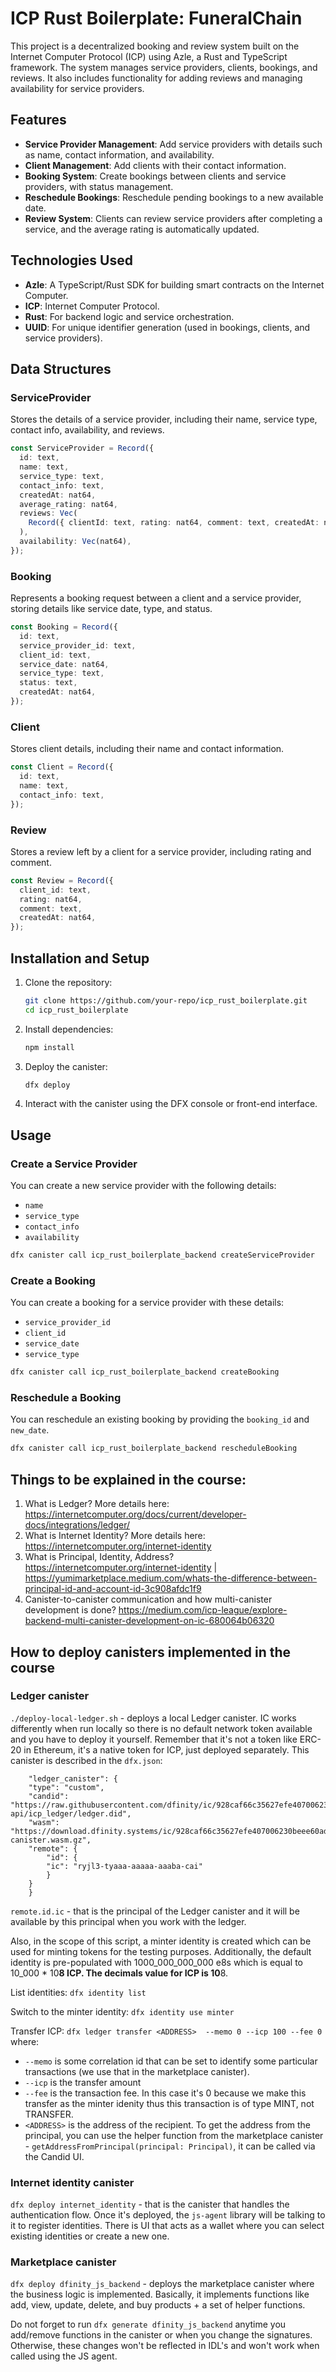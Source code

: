
# ICP Rust Boilerplate: FuneralChain

This project is a decentralized booking and review system built on the Internet Computer Protocol (ICP) using Azle, a Rust and TypeScript framework. The system manages service providers, clients, bookings, and reviews. It also includes functionality for adding reviews and managing availability for service providers.

## Features

- **Service Provider Management**: Add service providers with details such as name, contact information, and availability.
- **Client Management**: Add clients with their contact information.
- **Booking System**: Create bookings between clients and service providers, with status management.
- **Reschedule Bookings**: Reschedule pending bookings to a new available date.
- **Review System**: Clients can review service providers after completing a service, and the average rating is automatically updated.

## Technologies Used

- **Azle**: A TypeScript/Rust SDK for building smart contracts on the Internet Computer.
- **ICP**: Internet Computer Protocol.
- **Rust**: For backend logic and service orchestration.
- **UUID**: For unique identifier generation (used in bookings, clients, and service providers).

## Data Structures

### ServiceProvider

Stores the details of a service provider, including their name, service type, contact info, availability, and reviews.

```typescript
const ServiceProvider = Record({
  id: text,
  name: text,
  service_type: text,
  contact_info: text,
  createdAt: nat64,
  average_rating: nat64,
  reviews: Vec(
    Record({ clientId: text, rating: nat64, comment: text, createdAt: nat64 })
  ),
  availability: Vec(nat64),
});
```

### Booking

Represents a booking request between a client and a service provider, storing details like service date, type, and status.

```typescript
const Booking = Record({
  id: text,
  service_provider_id: text,
  client_id: text,
  service_date: nat64,
  service_type: text,
  status: text,
  createdAt: nat64,
});
```

### Client

Stores client details, including their name and contact information.

```typescript
const Client = Record({
  id: text,
  name: text,
  contact_info: text,
});
```

### Review

Stores a review left by a client for a service provider, including rating and comment.

```typescript
const Review = Record({
  client_id: text,
  rating: nat64,
  comment: text,
  createdAt: nat64,
});
```

## Installation and Setup

1. Clone the repository:

   ```bash
   git clone https://github.com/your-repo/icp_rust_boilerplate.git
   cd icp_rust_boilerplate
   ```

2. Install dependencies:

   ```bash
   npm install
   ```

3. Deploy the canister:

   ```bash
   dfx deploy
   ```

4. Interact with the canister using the DFX console or front-end interface.

## Usage

### Create a Service Provider

You can create a new service provider with the following details:

- `name`
- `service_type`
- `contact_info`
- `availability`

```typescript
dfx canister call icp_rust_boilerplate_backend createServiceProvider
```

### Create a Booking

You can create a booking for a service provider with these details:

- `service_provider_id`
- `client_id`
- `service_date`
- `service_type`

```typescript
dfx canister call icp_rust_boilerplate_backend createBooking
```

### Reschedule a Booking

You can reschedule an existing booking by providing the `booking_id` and `new_date`.

```typescript
dfx canister call icp_rust_boilerplate_backend rescheduleBooking

```


## Things to be explained in the course:
1. What is Ledger? More details here: https://internetcomputer.org/docs/current/developer-docs/integrations/ledger/
2. What is Internet Identity? More details here: https://internetcomputer.org/internet-identity
3. What is Principal, Identity, Address? https://internetcomputer.org/internet-identity | https://yumimarketplace.medium.com/whats-the-difference-between-principal-id-and-account-id-3c908afdc1f9
4. Canister-to-canister communication and how multi-canister development is done? https://medium.com/icp-league/explore-backend-multi-canister-development-on-ic-680064b06320

## How to deploy canisters implemented in the course

### Ledger canister
`./deploy-local-ledger.sh` - deploys a local Ledger canister. IC works differently when run locally so there is no default network token available and you have to deploy it yourself. Remember that it's not a token like ERC-20 in Ethereum, it's a native token for ICP, just deployed separately.
This canister is described in the `dfx.json`:
```
	"ledger_canister": {
  	"type": "custom",
  	"candid": "https://raw.githubusercontent.com/dfinity/ic/928caf66c35627efe407006230beee60ad38f090/rs/rosetta-api/icp_ledger/ledger.did",
  	"wasm": "https://download.dfinity.systems/ic/928caf66c35627efe407006230beee60ad38f090/canisters/ledger-canister.wasm.gz",
  	"remote": {
    	"id": {
      	"ic": "ryjl3-tyaaa-aaaaa-aaaba-cai"
    	}
  	}
	}
```
`remote.id.ic` - that is the principal of the Ledger canister and it will be available by this principal when you work with the ledger.

Also, in the scope of this script, a minter identity is created which can be used for minting tokens
for the testing purposes.
Additionally, the default identity is pre-populated with 1000_000_000_000 e8s which is equal to 10_000 * 10**8 ICP.
The decimals value for ICP is 10**8.

List identities:
`dfx identity list`

Switch to the minter identity:
`dfx identity use minter`

Transfer ICP:
`dfx ledger transfer <ADDRESS>  --memo 0 --icp 100 --fee 0`
where:
 - `--memo` is some correlation id that can be set to identify some particular transactions (we use that in the marketplace canister).
 - `--icp` is the transfer amount
 - `--fee` is the transaction fee. In this case it's 0 because we make this transfer as the minter idenity thus this transaction is of type MINT, not TRANSFER.
 - `<ADDRESS>` is the address of the recipient. To get the address from the principal, you can use the helper function from the marketplace canister - `getAddressFromPrincipal(principal: Principal)`, it can be called via the Candid UI.


### Internet identity canister

`dfx deploy internet_identity` - that is the canister that handles the authentication flow. Once it's deployed, the `js-agent` library will be talking to it to register identities. There is UI that acts as a wallet where you can select existing identities
or create a new one.

### Marketplace canister

`dfx deploy dfinity_js_backend` - deploys the marketplace canister where the business logic is implemented.
Basically, it implements functions like add, view, update, delete, and buy products + a set of helper functions.

Do not forget to run `dfx generate dfinity_js_backend` anytime you add/remove functions in the canister or when you change the signatures.
Otherwise, these changes won't be reflected in IDL's and won't work when called using the JS agent.

